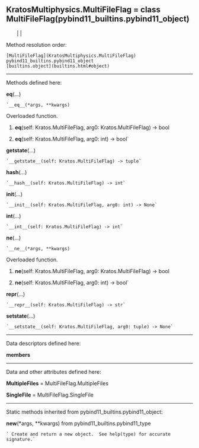  
**KratosMultiphysics.MultiFileFlag** = class
MultiFileFlag(pybind11_builtins.pybind11_object)  
---  
`    `|   |

Method resolution order:

    [MultiFileFlag](KratosMultiphysics.MultiFileFlag)
    pybind11_builtins.pybind11_object
    [builtins.object](builtins.html#object)

* * *

Methods defined here:  

**__eq__**(...)

    `__eq__(*args, **kwargs)  
Overloaded  function.  
  
1. __eq__(self: Kratos.MultiFileFlag, arg0: Kratos.MultiFileFlag) -> bool  
  
2. __eq__(self: Kratos.MultiFileFlag, arg0: int) -> bool`

**__getstate__**(...)

    `__getstate__(self: Kratos.MultiFileFlag) -> tuple`

**__hash__**(...)

    `__hash__(self: Kratos.MultiFileFlag) -> int`

**__init__**(...)

    `__init__(self: Kratos.MultiFileFlag, arg0: int) -> None`

**__int__**(...)

    `__int__(self: Kratos.MultiFileFlag) -> int`

**__ne__**(...)

    `__ne__(*args, **kwargs)  
Overloaded  function.  
  
1. __ne__(self: Kratos.MultiFileFlag, arg0: Kratos.MultiFileFlag) -> bool  
  
2. __ne__(self: Kratos.MultiFileFlag, arg0: int) -> bool`

**__repr__**(...)

    `__repr__(self: Kratos.MultiFileFlag) -> str`

**__setstate__**(...)

    `__setstate__(self: Kratos.MultiFileFlag, arg0: tuple) -> None`

* * *

Data descriptors defined here:  

**__members__**

* * *

Data and other attributes defined here:  

**MultipleFiles** = MultiFileFlag.MultipleFiles

**SingleFile** = MultiFileFlag.SingleFile

* * *

Static methods inherited from pybind11_builtins.pybind11_object:  

**__new__**(*args, **kwargs) from pybind11_builtins.pybind11_type

    ` Create and return a new object.  See help(type) for accurate signature.`

